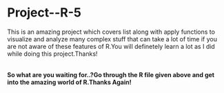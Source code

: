 # Project--R-5

<table>
  This is an amazing project which covers list along with apply functions to visualize and analyze many complex stuff that can take a lot of time if you are not aware of these
  features of R.You will definetely learn a lot as I did while doing this project.Thanks! </br>
</table>

**So what are you waiting for..?Go through the R file given above and get into the amazing world of R.Thanks Again!**

